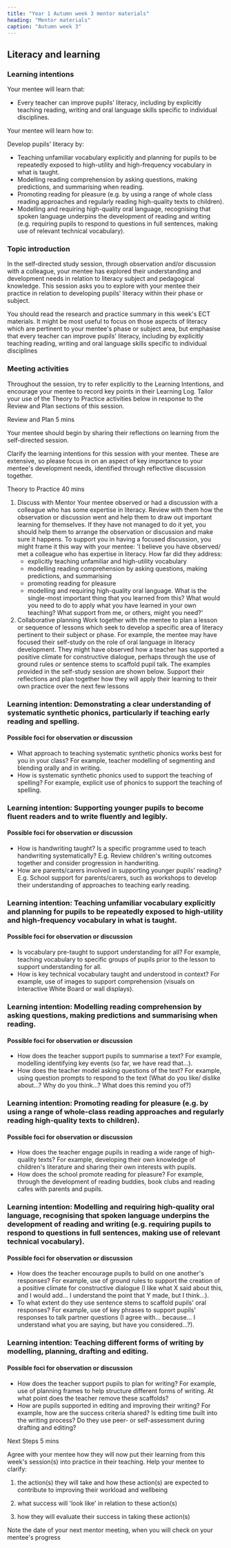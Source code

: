 ```yaml
---
title: "Year 1 Autumn week 3 mentor materials"
heading: "Mentor materials"
caption: "Autumn week 3"
---
```


## Literacy and learning

### Learning intentions

Your mentee will learn that:

- Every teacher can improve pupils' literacy, including by explicitly teaching reading, writing and oral language skills specific to individual disciplines.

Your mentee will learn how to:

Develop pupils' literacy by:

- Teaching unfamiliar vocabulary explicitly and planning for pupils to be repeatedly exposed to high-utility and high-frequency vocabulary in what is taught.
- Modelling reading comprehension by asking questions, making predictions, and summarising when reading.
- Promoting reading for pleasure (e.g. by using a range of whole class reading approaches and regularly reading high-quality texts to children).
- Modelling and requiring high-quality oral language, recognising that spoken language underpins the development of reading and writing (e.g. requiring pupils to respond to questions in full sentences, making use of relevant technical vocabulary).

### Topic introduction

In the self-directed study session, through observation and/or discussion with a colleague, your mentee has explored their understanding and development needs in relation to literacy subject and pedagogical knowledge. This session asks you to explore with your mentee their practice in relation to developing pupils' literacy within their phase or subject.

You should read the research and practice summary in this week's ECT materials. It might be most useful to focus on those aspects of literacy which are pertinent to your mentee's phase or subject area, but emphasise that every teacher can improve pupils' literacy, including by explicitly teaching reading, writing and oral language skills specific to individual disciplines

### Meeting activities

Throughout the session, try to refer explicitly to the Learning Intentions, and encourage your mentee to record key points in their Learning Log. Tailor your use of the Theory to Practice activities below in response to the Review and Plan sections of this session.

Review and Plan 5 mins

Your mentee should begin by sharing their reflections on learning from the self-directed session.

Clarify the learning intentions for this session with your mentee. These are extensive, so please focus in on an aspect of key importance to your mentee's development needs, identified through reflective discussion together.

Theory to Practice 40 mins

1. Discuss with Mentor
   Your mentee observed or had a discussion with a colleague who has some expertise in literacy. Review with them how the observation or discussion went and help them to draw out important learning for themselves. If they have not managed to do it yet, you should help them to arrange the observation or discussion and make sure it happens.
   To support you in having a focused discussion, you might frame it this way with your mentee:
   'I believe you have observed/ met a colleague who has expertise in literacy.
   How far did they address:
   - explicitly teaching unfamiliar and high-utility vocabulary
   - modelling reading comprehension by asking questions, making predictions, and summarising
   - promoting reading for pleasure
   - modelling and requiring high-quality oral language.
   What is the single-most important thing that you learned from this? What would you need to do to apply what you have learned in your own teaching? What support from me, or others, might you need?'
2. Collaborative planning
   Work together with the mentee to plan a lesson or sequence of lessons which seek to develop a specific area of literacy pertinent to their subject or phase.
   For example, the mentee may have focused their self-study on the role of oral language in literacy development. They might have observed how a teacher has supported a positive climate for constructive dialogue, perhaps through the use of ground rules or sentence stems to scaffold pupil talk.
   The examples provided in the self-study session are shown below.
   Support their reflections and plan together how they will apply their learning to their own practice over the next few lessons

### Learning intention: Demonstrating a clear understanding of systematic synthetic phonics, particularly if teaching early reading and spelling.

#### Possible foci for observation or discussion

- What approach to teaching systematic synthetic phonics works best for you in your class? For example, teacher modelling of segmenting and blending orally and in writing.
- How is systematic synthetic phonics used to support the teaching of spelling? For example, explicit use of phonics to support the teaching of spelling.

### Learning intention: Supporting younger pupils to become fluent readers and to write fluently and legibly.

#### Possible foci for observation or discussion

- How is handwriting taught? Is a specific programme used to teach handwriting systematically? E.g. Review children's writing outcomes together and consider progression in handwriting.
- How are parents/carers involved in supporting younger pupils' reading? E.g. School support for parents/carers, such as workshops to develop their understanding of approaches to teaching early reading.

### Learning intention: Teaching unfamiliar vocabulary explicitly and planning for pupils to be repeatedly exposed to high-utility and high-frequency vocabulary in what is taught.

#### Possible foci for observation or discussion

- Is vocabulary pre-taught to support understanding for all? For example, teaching vocabulary to specific groups of pupils prior to the lesson to support understanding for all.
- How is key technical vocabulary taught and understood in context? For example, use of images to support comprehension (visuals on Interactive White Board or wall displays).

### Learning intention: Modelling reading comprehension by asking questions, making predictions and summarising when reading.

#### Possible foci for observation or discussion

- How does the teacher support pupils to summarise a text? For example, modelling identifying key events (so far, we have read that…).
- How does the teacher model asking questions of the text? For example, using question prompts to respond to the text (What do you like/ dislike about…? Why do you think…? What does this remind you of?)

### Learning intention: Promoting reading for pleasure (e.g. by using a range of whole-class reading approaches and regularly reading high-quality texts to children).

#### Possible foci for observation or discussion

- How does the teacher engage pupils in reading a wide range of high-quality texts? For example, developing their own knowledge of children's literature and sharing their own interests with pupils.
- How does the school promote reading for pleasure? For example, through the development of reading buddies, book clubs and reading cafes with parents and pupils.

### Learning intention: Modelling and requiring high-quality oral language, recognising that spoken language underpins the development of reading and writing (e.g. requiring pupils to respond to questions in full sentences, making use of relevant technical vocabulary).

#### Possible foci for observation or discussion

- How does the teacher encourage pupils to build on one another's responses? For example, use of ground rules to support the creation of a positive climate for constructive dialogue (I like what X said about this, and I would add… I understand the point that Y made, but I think…).
- To what extent do they use sentence stems to scaffold pupils' oral responses? For example, use of key phrases to support pupils' responses to talk partner questions (I agree with… because… I understand what you are saying, but have you considered…?).

### Learning intention: Teaching different forms of writing by modelling, planning, drafting and editing.

#### Possible foci for observation or discussion

- How does the teacher support pupils to plan for writing? For example, use of planning frames to help structure different forms of writing. At what point does the teacher remove these scaffolds?
- How are pupils supported in editing and improving their writing? For example, how are the success criteria shared? Is editing time built into the writing process? Do they use peer- or self-assessment during drafting and editing?

Next Steps 5 mins

Agree with your mentee how they will now put their learning from this week's session(s) into practice in their teaching. Help your mentee to clarify:

1. the action(s) they will take and how these action(s) are expected to contribute to improving their workload and wellbeing

2. what success will 'look like' in relation to these action(s)

3. how they will evaluate their success in taking these action(s)

Note the date of your next mentor meeting, when you will check on your mentee's progress
